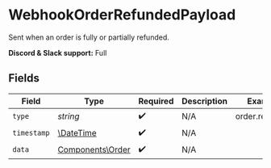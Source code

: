 # WebhookOrderRefundedPayload

Sent when an order is fully or partially refunded.

**Discord & Slack support:** Full


## Fields

| Field                                                         | Type                                                          | Required                                                      | Description                                                   | Example                                                       |
| ------------------------------------------------------------- | ------------------------------------------------------------- | ------------------------------------------------------------- | ------------------------------------------------------------- | ------------------------------------------------------------- |
| `type`                                                        | *string*                                                      | :heavy_check_mark:                                            | N/A                                                           | order.refunded                                                |
| `timestamp`                                                   | [\DateTime](https://www.php.net/manual/en/class.datetime.php) | :heavy_check_mark:                                            | N/A                                                           |                                                               |
| `data`                                                        | [Components\Order](../../Models/Components/Order.md)          | :heavy_check_mark:                                            | N/A                                                           |                                                               |